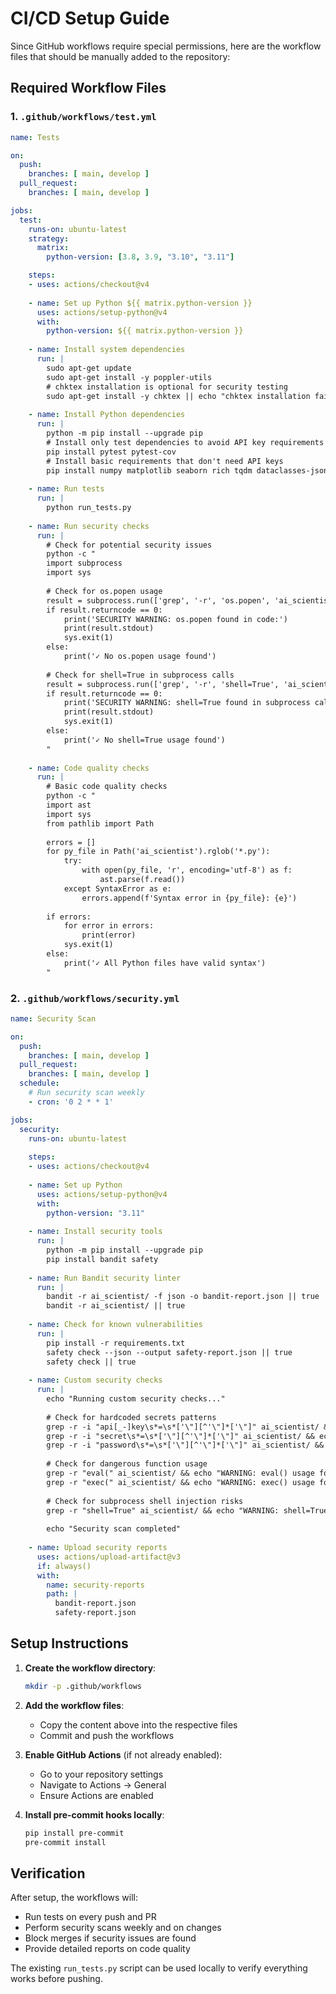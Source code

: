 # CI/CD Setup Guide

Since GitHub workflows require special permissions, here are the workflow files that should be manually added to the repository:

## Required Workflow Files

### 1. `.github/workflows/test.yml`

```yaml
name: Tests

on:
  push:
    branches: [ main, develop ]
  pull_request:
    branches: [ main, develop ]

jobs:
  test:
    runs-on: ubuntu-latest
    strategy:
      matrix:
        python-version: [3.8, 3.9, "3.10", "3.11"]

    steps:
    - uses: actions/checkout@v4
    
    - name: Set up Python ${{ matrix.python-version }}
      uses: actions/setup-python@v4
      with:
        python-version: ${{ matrix.python-version }}
    
    - name: Install system dependencies
      run: |
        sudo apt-get update
        sudo apt-get install -y poppler-utils
        # chktex installation is optional for security testing
        sudo apt-get install -y chktex || echo "chktex installation failed, tests will skip"
    
    - name: Install Python dependencies
      run: |
        python -m pip install --upgrade pip
        # Install only test dependencies to avoid API key requirements
        pip install pytest pytest-cov
        # Install basic requirements that don't need API keys
        pip install numpy matplotlib seaborn rich tqdm dataclasses-json
    
    - name: Run tests
      run: |
        python run_tests.py
    
    - name: Run security checks
      run: |
        # Check for potential security issues
        python -c "
        import subprocess
        import sys
        
        # Check for os.popen usage
        result = subprocess.run(['grep', '-r', 'os.popen', 'ai_scientist/'], capture_output=True, text=True)
        if result.returncode == 0:
            print('SECURITY WARNING: os.popen found in code:')
            print(result.stdout)
            sys.exit(1)
        else:
            print('✓ No os.popen usage found')
        
        # Check for shell=True in subprocess calls
        result = subprocess.run(['grep', '-r', 'shell=True', 'ai_scientist/'], capture_output=True, text=True)
        if result.returncode == 0:
            print('SECURITY WARNING: shell=True found in subprocess calls:')
            print(result.stdout)
            sys.exit(1)
        else:
            print('✓ No shell=True usage found')
        "
    
    - name: Code quality checks
      run: |
        # Basic code quality checks
        python -c "
        import ast
        import sys
        from pathlib import Path
        
        errors = []
        for py_file in Path('ai_scientist').rglob('*.py'):
            try:
                with open(py_file, 'r', encoding='utf-8') as f:
                    ast.parse(f.read())
            except SyntaxError as e:
                errors.append(f'Syntax error in {py_file}: {e}')
        
        if errors:
            for error in errors:
                print(error)
            sys.exit(1)
        else:
            print('✓ All Python files have valid syntax')
        "
```

### 2. `.github/workflows/security.yml`

```yaml
name: Security Scan

on:
  push:
    branches: [ main, develop ]
  pull_request:
    branches: [ main, develop ]
  schedule:
    # Run security scan weekly
    - cron: '0 2 * * 1'

jobs:
  security:
    runs-on: ubuntu-latest
    
    steps:
    - uses: actions/checkout@v4
    
    - name: Set up Python
      uses: actions/setup-python@v4
      with:
        python-version: "3.11"
    
    - name: Install security tools
      run: |
        python -m pip install --upgrade pip
        pip install bandit safety
    
    - name: Run Bandit security linter
      run: |
        bandit -r ai_scientist/ -f json -o bandit-report.json || true
        bandit -r ai_scientist/ || true
    
    - name: Check for known vulnerabilities
      run: |
        pip install -r requirements.txt
        safety check --json --output safety-report.json || true
        safety check || true
    
    - name: Custom security checks
      run: |
        echo "Running custom security checks..."
        
        # Check for hardcoded secrets patterns
        grep -r -i "api[_-]key\s*=\s*['\"][^'\"]*['\"]" ai_scientist/ && echo "WARNING: Potential hardcoded API key found" || echo "✓ No hardcoded API keys found"
        grep -r -i "secret\s*=\s*['\"][^'\"]*['\"]" ai_scientist/ && echo "WARNING: Potential hardcoded secret found" || echo "✓ No hardcoded secrets found"
        grep -r -i "password\s*=\s*['\"][^'\"]*['\"]" ai_scientist/ && echo "WARNING: Potential hardcoded password found" || echo "✓ No hardcoded passwords found"
        
        # Check for dangerous function usage
        grep -r "eval(" ai_scientist/ && echo "WARNING: eval() usage found" || echo "✓ No eval() usage found"
        grep -r "exec(" ai_scientist/ && echo "WARNING: exec() usage found" || echo "✓ No exec() usage found"
        
        # Check for subprocess shell injection risks
        grep -r "shell=True" ai_scientist/ && echo "WARNING: shell=True found in subprocess" || echo "✓ No shell=True in subprocess calls"
        
        echo "Security scan completed"
    
    - name: Upload security reports
      uses: actions/upload-artifact@v3
      if: always()
      with:
        name: security-reports
        path: |
          bandit-report.json
          safety-report.json
```

## Setup Instructions

1. **Create the workflow directory**:
   ```bash
   mkdir -p .github/workflows
   ```

2. **Add the workflow files**:
   - Copy the content above into the respective files
   - Commit and push the workflows

3. **Enable GitHub Actions** (if not already enabled):
   - Go to your repository settings
   - Navigate to Actions → General
   - Ensure Actions are enabled

4. **Install pre-commit hooks locally**:
   ```bash
   pip install pre-commit
   pre-commit install
   ```

## Verification

After setup, the workflows will:
- Run tests on every push and PR
- Perform security scans weekly and on changes
- Block merges if security issues are found
- Provide detailed reports on code quality

The existing `run_tests.py` script can be used locally to verify everything works before pushing.